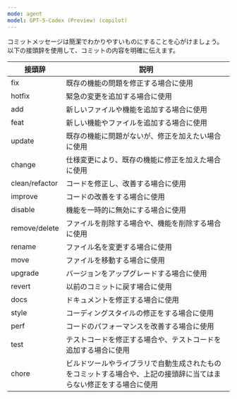 ```yaml
---
mode: agent
model: GPT-5-Codex (Preview) (copilot)
---
```

コミットメッセージは簡潔でわかりやすいものにすることを心がけましょう。
以下の接頭辞を使用して、コミットの内容を明確に伝えます。

| **接頭辞** | **説明** |
| --- | --- |
| fix | 既存の機能の問題を修正する場合に使用 |
| hotfix | 緊急の変更を追加する場合に使用 |
| add | 新しいファイルや機能を追加する場合に使用 |
| feat | 新しい機能やファイルを追加する場合に使用 |
| update | 既存の機能に問題がないが、修正を加えたい場合に使用 |
| change | 仕様変更により、既存の機能に修正を加えた場合に使用 |
| clean/refactor | コードを修正し、改善する場合に使用 |
| improve | コードの改善をする場合に使用 |
| disable | 機能を一時的に無効にする場合に使用 |
| remove/delete | ファイルを削除する場合や、機能を削除する場合に使用 |
| rename | ファイル名を変更する場合に使用 |
| move | ファイルを移動する場合に使用 |
| upgrade | バージョンをアップグレードする場合に使用 |
| revert | 以前のコミットに戻す場合に使用 |
| docs | ドキュメントを修正する場合に使用 |
| style | コーディングスタイルの修正をする場合に使用 |
| perf | コードのパフォーマンスを改善する場合に使用 |
| test | テストコードを修正する場合や、テストコードを追加する場合に使用 |
| chore | ビルドツールやライブラリで自動生成されたものをコミットする場合や、上記の接頭辞に当てはまらない修正をする場合に使用 |